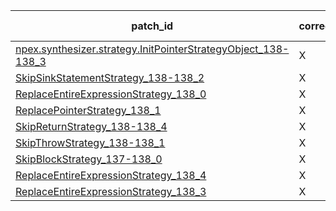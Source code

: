  | patch_id |correctness |Test-validation |NPEX-validation |
 |--- | --- | --- | --- | 
 | [npex.synthesizer.strategy.InitPointerStrategyObject_138-138_3](./patches/npex.synthesizer.strategy.InitPointerStrategyObject_138-138_3/patch.java#L139) | X | X | X | 
 | [SkipSinkStatementStrategy_138-138_2](./patches/SkipSinkStatementStrategy_138-138_2/patch.java#L139) | X | X | X | 
 | [ReplaceEntireExpressionStrategy_138_0](./patches/ReplaceEntireExpressionStrategy_138_0/patch.java#L139) | X | X | O | 
 | [ReplacePointerStrategy_138_1](./patches/ReplacePointerStrategy_138_1/patch.java#L139) | X | X | O | 
 | [SkipReturnStrategy_138-138_4](./patches/SkipReturnStrategy_138-138_4/patch.java#L139) | X | X | X | 
 | [SkipThrowStrategy_138-138_1](./patches/SkipThrowStrategy_138-138_1/patch.java#L139) | X | X | X | 
 | [SkipBlockStrategy_137-138_0](./patches/SkipBlockStrategy_137-138_0/patch.java#L138) | X | X | X | 
 | [ReplaceEntireExpressionStrategy_138_4](./patches/ReplaceEntireExpressionStrategy_138_4/patch.java#L139) | X | X | O | 
 | [ReplaceEntireExpressionStrategy_138_3](./patches/ReplaceEntireExpressionStrategy_138_3/patch.java#L139) | X | X | O | 
